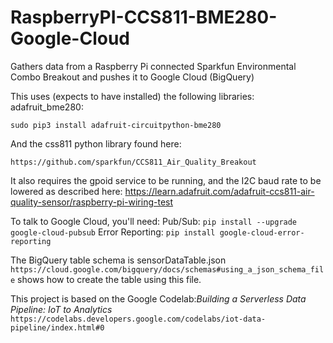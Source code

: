 # RaspberryPI-CCS811-BME280-Google-Cloud
Gathers data from a Raspberry Pi connected Sparkfun Environmental Combo Breakout and pushes it to Google Cloud (BigQuery)

This uses (expects to have installed) the following libraries:
adafruit_bme280:

```sudo pip3 install adafruit-circuitpython-bme280```

And the css811 python library found here:

```https://github.com/sparkfun/CCS811_Air_Quality_Breakout```

It also requires the gpoid service to be running, and the I2C baud rate to be lowered as described here:
https://learn.adafruit.com/adafruit-ccs811-air-quality-sensor/raspberry-pi-wiring-test

To talk to Google Cloud, you'll need:
Pub/Sub: ```pip install --upgrade google-cloud-pubsub```
Error Reporting: ```pip install google-cloud-error-reporting```

The BigQuery table schema is sensorDataTable.json
```https://cloud.google.com/bigquery/docs/schemas#using_a_json_schema_file``` shows how to create the table using this file.

This project is based on the Google Codelab:*Building a Serverless Data Pipeline: IoT to Analytics*
```https://codelabs.developers.google.com/codelabs/iot-data-pipeline/index.html#0```

